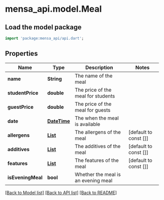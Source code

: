 # mensa_api.model.Meal

## Load the model package
```dart
import 'package:mensa_api/api.dart';
```

## Properties
Name | Type | Description | Notes
------------ | ------------- | ------------- | -------------
**name** | **String** | The name of the meal | 
**studentPrice** | **double** | The price of the meal for students | 
**guestPrice** | **double** | The price of the meal for guests | 
**date** | [**DateTime**](DateTime.md) | The when the meal is available | 
**allergens** | [**List<Allergen>**](Allergen.md) | The allergens of the meal | [default to const []]
**additives** | [**List<Additive>**](Additive.md) | The additives of the meal | [default to const []]
**features** | [**List<Feature>**](Feature.md) | The features of the meal | [default to const []]
**isEveningMeal** | **bool** | Whether the meal is an evening meal | 

[[Back to Model list]](../README.md#documentation-for-models) [[Back to API list]](../README.md#documentation-for-api-endpoints) [[Back to README]](../README.md)


